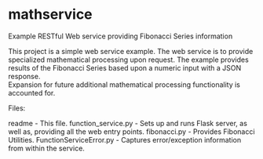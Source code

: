 mathservice
===========

Example RESTful Web service providing Fibonacci Series information

This project is a simple web service example.  The web service is to provide
specialized mathematical processing upon request.  The example provides results
of the Fibonacci Series based upon a numeric input with a JSON response.  
Expansion for future additional mathematical processing functionality is 
accounted for. 

Files:

readme                  - This file.
function_service.py     - Sets up and runs Flask server, as well as, providing all
                          the web entry points.
fibonacci.py            - Provides Fibonacci Utilities.
FunctionServiceError.py - Captures error/exception information from within the service.
